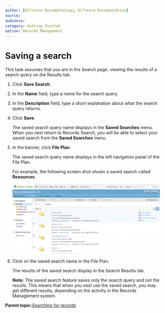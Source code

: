 ```yaml
---
author: [Alfresco Documentation, Alfresco Documentation]
source: 
audience: 
category: Getting Started
option: Records Management
---
```


# Saving a search

This task assumes that you are in the Search page, viewing the results of a search query on the Results tab.

1.  Click **Save Search**.

2.  In the **Name** field, type a name for the search query.

3.  In the **Description** field, type a short explanation about what the search query returns.

4.  Click **Save**.

    The saved search query name displays in the **Saved Searches** menu. When you next return to Records Search, you will be able to select your saved search from the **Saved Searches** menu.

5.  In the banner, click **File Plan**.

    The saved search query name displays in the left navigation panel of the File Plan.

    For example, the following screen shot shows a saved search called **Resources**.

    ![](../images/rm-search-savedsearches.png)

6.  Click on the saved search name in the File Plan.

    The results of the saved search display in the Search Results tab.

    **Note:** The saved search feature saves only the search query and not the results. This means that when you next use the saved search, you may get different results, depending on the activity in the Records Management system.


**Parent topic:**[Searching for records](../tasks/rm-gs-search.md)

